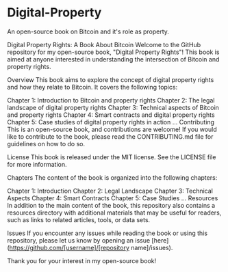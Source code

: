 # Digital-Property
An open-source book on Bitcoin and it's role as property.

Digital Property Rights: A Book About Bitcoin
Welcome to the GitHub repository for my open-source book, "Digital Property Rights"! This book is aimed at anyone interested in understanding the intersection of Bitcoin and property rights.

Overview
This book aims to explore the concept of digital property rights and how they relate to Bitcoin. It covers the following topics:

Chapter 1: Introduction to Bitcoin and property rights
Chapter 2: The legal landscape of digital property rights
Chapter 3: Technical aspects of Bitcoin and property rights
Chapter 4: Smart contracts and digital property rights
Chapter 5: Case studies of digital property rights in action
...
Contributing
This is an open-source book, and contributions are welcome! If you would like to contribute to the book, please read the CONTRIBUTING.md file for guidelines on how to do so.

License
This book is released under the MIT license. See the LICENSE file for more information.

Chapters
The content of the book is organized into the following chapters:

Chapter 1: Introduction
Chapter 2: Legal Landscape
Chapter 3: Technical Aspects
Chapter 4: Smart Contracts
Chapter 5: Case Studies
...
Resources
In addition to the main content of the book, this repository also contains a resources directory with additional materials that may be useful for readers, such as links to related articles, tools, or data sets.

Issues
If you encounter any issues while reading the book or using this repository, please let us know by opening an issue [here](https://github.com/[username]/[repository name]/issues).

Thank you for your interest in my open-source book!

